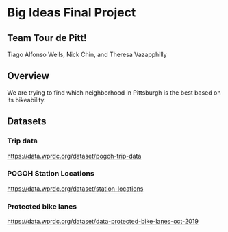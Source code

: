 # Big Ideas Final Project
## Team Tour de Pitt!
Tiago Alfonso Wells, Nick Chin, and Theresa Vazapphilly

## Overview
We are trying to find which neighborhood in Pittsburgh is the best based on its bikeability. 

## Datasets
### Trip data
https://data.wprdc.org/dataset/pogoh-trip-data

### POGOH Station Locations
https://data.wprdc.org/dataset/station-locations

### Protected bike lanes
https://data.wprdc.org/dataset/data-protected-bike-lanes-oct-2019

